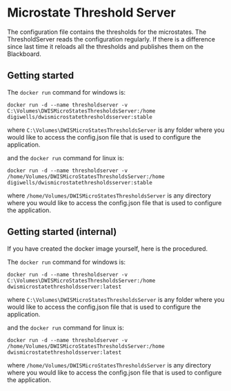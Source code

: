 ﻿# Microstate Threshold Server
The configuration file contains the thresholds for the microstates. The ThresholdServer reads the configuration regularly. If there
is a difference since last time it reloads all the thresholds and publishes them on the Blackboard.

## Getting started
The `docker run` command for windows is:
```
docker run -d --name thresholdserver -v C:\Volumes\DWISMicroStatesThresholdsServer:/home digiwells/dwismicrostatethresholdsserver:stable
```
where `C:\Volumes\DWISMicroStatesThresholdsServer` is any folder where you would like to access the config.json file that is used to configure
the application.

and the `docker run` command for linux is:
```
docker run -d --name thresholdserver -v /home/Volumes/DWISMicroStatesThresholdsServer:/home digiwells/dwismicrostatethresholdsserver:stable
```
where `/home/Volumes/DWISMicroStatesThresholdsServer` is any directory where you would like to access the config.json file that is used to
configure the application.

## Getting started (internal)
If you have created the docker image yourself, here is the procedured.

The `docker run` command for windows is:
```
docker run -d --name thresholdserver -v C:\Volumes\DWISMicroStatesThresholdsServer:/home dwismicrostatethresholdsserver:latest
```
where `C:\Volumes\DWISMicroStatesThresholdsServer` is any folder where you would like to access the config.json file that is used to configure
the application.

and the `docker run` command for linux is:
```
docker run -d --name thresholdserver -v /home/Volumes/DWISMicroStatesThresholdsServer:/home dwismicrostatethresholdsserver:latest
```
where `/home/Volumes/DWISMicroStatesThresholdsServer` is any directory where you would like to access the config.json file that is used to
configure the application.
